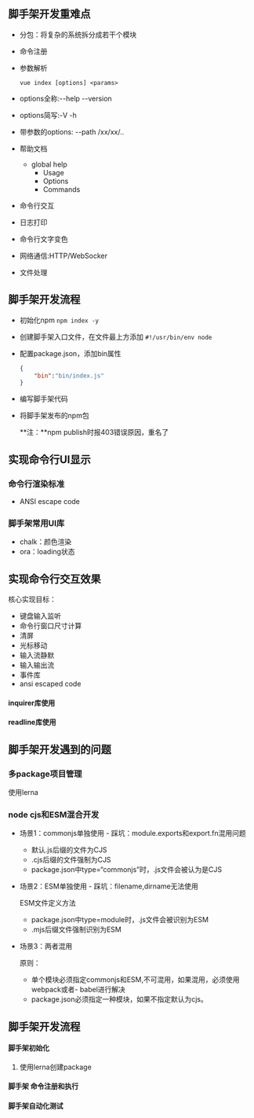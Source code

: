## 脚手架开发重难点

- 分包：将复杂的系统拆分成若干个模块

- 命令注册

- 参数解析

  `vue index [options] <params>`

- options全称:--help --version

- options简写:-V -h

- 带参数的options: --path /xx/xx/..

- 帮助文档

  - global help
    - Usage
    - Options
    - Commands

- 命令行交互
- 日志打印
- 命令行文字变色
- 网络通信:HTTP/WebSocker
- 文件处理

## 脚手架开发流程

- 初始化npm `npm index -y`

- 创建脚手架入口文件，在文件最上方添加 `#!/usr/bin/env node`

- 配置package.json，添加bin属性

  ```json
  {
      "bin":"bin/index.js"
  }
  ```

- 编写脚手架代码

- 将脚手架发布的npm包

  **注：**npm publish时报403错误原因，重名了

## 实现命令行UI显示

### 命令行渲染标准

- ANSI escape code

### 脚手架常用UI库

- chalk：颜色渲染
- ora：loading状态

## 实现命令行交互效果

核心实现目标：

- 键盘输入监听
- 命令行窗口尺寸计算
- 清屏
- 光标移动
- 输入流静默
- 输入输出流
- 事件库
- ansi escaped code

#### inquirer库使用

#### readline库使用

## 脚手架开发遇到的问题

### 多package项目管理

使用lerna

### node cjs和ESM混合开发

- 场景1：commonjs单独使用 - 踩坑：module.exports和export.fn混用问题

  - 默认.js后缀的文件为CJS
  - .cjs后缀的文件强制为CJS
  - package.json中type=“commonjs”时，.js文件会被认为是CJS

- 场景2：ESM单独使用 - 踩坑：filename,dirname无法使用

  ESM文件定义方法

  - package.json中type=module时，.js文件会被识别为ESM
  - .mjs后缀文件强制识别为ESM

- 场景3：两者混用

  原则：

  - 单个模块必须指定commonjs和ESM,不可混用，如果混用，必须使用webpack或者- babel进行解决
  - package.json必须指定一种模块，如果不指定默认为cjs。

## 脚手架开发流程

#### 脚手架初始化

1. 使用lerna创建package

#### 脚手架 命令注册和执行

#### 脚手架自动化测试



